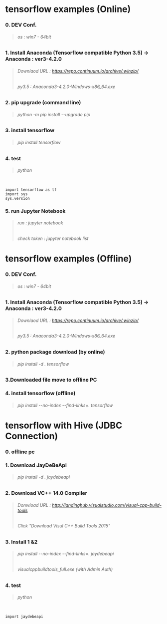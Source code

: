# tensorflow examples (Online)

### 0. DEV Conf.
>###### os : win7 - 64bit

### 1. Install Anaconda (Tensorflow compatible Python 3.5) → Anaconda : ver3-4.2.0
>###### Downlaod URL : https://repo.continuum.io/archive/.winzip/
>###### py3.5 : Anaconda3-4.2.0-Windows-x86_64.exe

### 2. pip upgrade (command line) 
>###### python -m pip install --upgrade pip

### 3. install tensorflow
>###### pip install tensorflow 

### 4. test 
>###### python
<pre><code>
import tensorflow as tf
import sys
sys.version
</code></pre>

### 5. run Jupyter Notebook
>###### run : jupyter notebook 
>###### check token : jupyter notebook list



# tensorflow examples (Offline)

### 0. DEV Conf.
>###### os : win7 - 64bit

### 1. Install Anaconda (Tensorflow compatible Python 3.5) → Anaconda : ver3-4.2.0
>###### Downlaod URL : https://repo.continuum.io/archive/.winzip/
>###### py3.5 : Anaconda3-4.2.0-Windows-x86_64.exe

### 2. python package download (by online)
>###### pip install -d . tensorflow

### 3.Downloaded file move to offline PC

### 4. install tensorflow (offline)
>###### pip install --no-index --find-links=. tensorflow


# tensorflow with Hive (JDBC Connection)
### 0. offline pc

### 1. Download JayDeBeApi
>###### pip install -d . jaydebeapi

### 2. Download VC++ 14.0 Compiler
>###### Donwload URL : http://landinghub.visualstudio.com/visual-cpp-build-tools
>###### Click "Download Visul C++ Build Tools 2015"

### 3. Install 1 &2
>###### pip install --no-index --find-links=. jaydebeapi
>###### visualcppbuildtools_full.exe (with Admin Auth)

### 4. test
>###### python
<pre><code>
import jaydebeapi
</code></pre>

